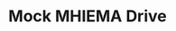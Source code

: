 ---
title: Mock MHIEMA Drive
redirect_to: https://drive.google.com/drive/folders/1h1b__nJCg62dtwc8ULa0fRDrHuXJrfpT
redirect_from: 
  - /MockMHIEMADrive
  - /mockmhiemadrive
---